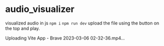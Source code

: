 # audio_visualizer
visualized audio in js
```npm i```
```npm run dev```
upload the file using the button on the top and play.

Uploading Vite App - Brave 2023-03-06 02-32-36.mp4…

